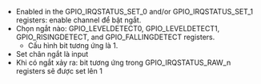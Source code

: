- Enabled in the GPIO_IRQSTATUS_SET_0 and/or GPIO_IRQSTATUS_SET_1 registers: enable channel để bật ngắt.
- Chọn ngắt nào: GPIO_LEVELDETECT0, GPIO_LEVELDETECT1, GPIO_RISINGDETECT, and GPIO_FALLINGDETECT registers.
    - Cấu hình bit tương ứng là 1.
- Set chân ngắt là input
- Khi có ngắt xảy ra: bit tương ứng trong GPIO_IRQSTATUS_RAW_n registers sẽ được set lên 1